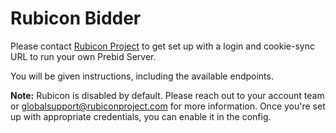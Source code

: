 # Rubicon Bidder

Please contact [Rubicon Project](../../static/bidder-info/rubicon.yaml) to get set up with a login and cookie-sync URL to run your own Prebid Server.

You will be given instructions, including the available endpoints.

**Note:** Rubicon is disabled by default. Please reach out to your account team or globalsupport@rubiconproject.com for more information. Once you're set up with appropriate credentials, you can enable it in the config.
